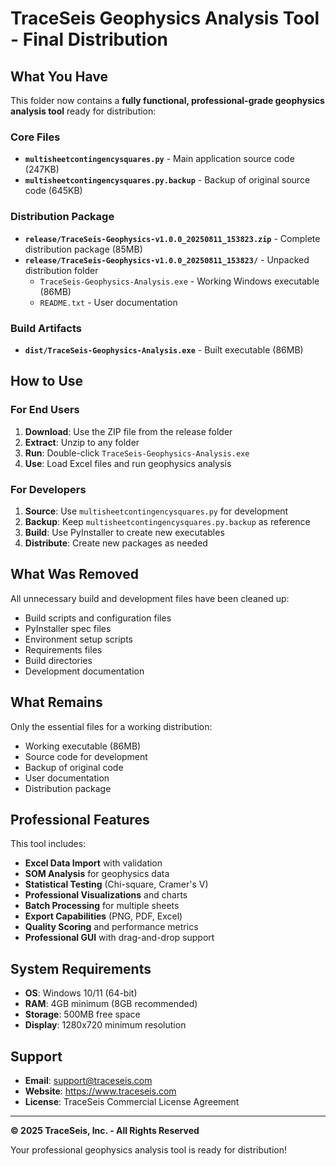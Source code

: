 # TraceSeis Geophysics Analysis Tool - Final Distribution

## What You Have

This folder now contains a **fully functional, professional-grade geophysics analysis tool** ready for distribution:

### Core Files
- **`multisheetcontingencysquares.py`** - Main application source code (247KB)
- **`multisheetcontingencysquares.py.backup`** - Backup of original source code (645KB)

### Distribution Package
- **`release/TraceSeis-Geophysics-v1.0.0_20250811_153823.zip`** - Complete distribution package (85MB)
- **`release/TraceSeis-Geophysics-v1.0.0_20250811_153823/`** - Unpacked distribution folder
  - `TraceSeis-Geophysics-Analysis.exe` - Working Windows executable (86MB)
  - `README.txt` - User documentation

### Build Artifacts
- **`dist/TraceSeis-Geophysics-Analysis.exe`** - Built executable (86MB)

## How to Use

### For End Users
1. **Download**: Use the ZIP file from the release folder
2. **Extract**: Unzip to any folder
3. **Run**: Double-click `TraceSeis-Geophysics-Analysis.exe`
4. **Use**: Load Excel files and run geophysics analysis

### For Developers
1. **Source**: Use `multisheetcontingencysquares.py` for development
2. **Backup**: Keep `multisheetcontingencysquares.py.backup` as reference
3. **Build**: Use PyInstaller to create new executables
4. **Distribute**: Create new packages as needed

## What Was Removed

All unnecessary build and development files have been cleaned up:
- Build scripts and configuration files
- PyInstaller spec files
- Environment setup scripts
- Requirements files
- Build directories
- Development documentation

## What Remains

Only the essential files for a working distribution:
- Working executable (86MB)
- Source code for development
- Backup of original code
- User documentation
- Distribution package

## Professional Features

This tool includes:
- **Excel Data Import** with validation
- **SOM Analysis** for geophysics data
- **Statistical Testing** (Chi-square, Cramer's V)
- **Professional Visualizations** and charts
- **Batch Processing** for multiple sheets
- **Export Capabilities** (PNG, PDF, Excel)
- **Quality Scoring** and performance metrics
- **Professional GUI** with drag-and-drop support

## System Requirements

- **OS**: Windows 10/11 (64-bit)
- **RAM**: 4GB minimum (8GB recommended)
- **Storage**: 500MB free space
- **Display**: 1280x720 minimum resolution

## Support

- **Email**: support@traceseis.com
- **Website**: https://www.traceseis.com
- **License**: TraceSeis Commercial License Agreement

---

**© 2025 TraceSeis, Inc. - All Rights Reserved**

Your professional geophysics analysis tool is ready for distribution!
